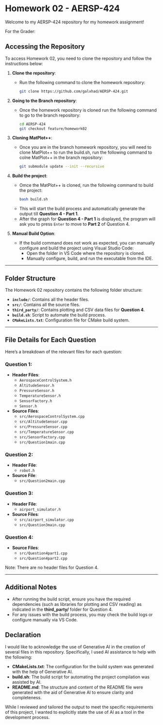 # Homework 02 - AERSP-424

Welcome to my AERSP-424 repository for my homework assignment!

For the Grader:

## Accessing the Repository

To access Homework 02, you need to clone the repository and follow the instructions below:

1. **Clone the repository**:
   - Run the following command to clone the homework repository:
     ```bash
     git clone https://github.com/galxhad/AERSP-424.git
     ```
2. **Going to the Branch repository**:
   - Once the homework repository is cloned run the following command to go to the branch repository:
     ```bash
     cd AERSP-424
     git checkout feature/homework02
     ```     
2. **Cloning MatPlot++**:
   - Once you are in the branch homework repository, you will need to clone MatPlot++ to run the build.sh, run the following command to colne MatPlot++ in the branch repository:
     ```bash
     git submodule update --init --recursive
     ```  
3. **Build the project**:
   - Omce the MatPlot++ is cloned, run the following command to build the project:
     ```bash
     bash build.sh
     ```
   - This will start the build process and automatically generate the output till **Question 4 - Part 1**.
   - After the graph for **Question 4 - Part 1** is displayed, the program will ask you to press `Enter` to move to **Part 2** of Question 4.

3. **Manual Build Option**:
   - If the build command does not work as expected, you can manually configure and build the project using Visual Studio Code:
     - Open the folder in VS Code where the repository is cloned.
     - Manually configure, build, and run the executable from the IDE.

---

## Folder Structure

The Homework 02 repository contains the following folder structure:

- **`include/`**: Contains all the header files.
- **`src/`**: Contains all the source files.
- **`third_party/`**: Contains plotting and CSV data files for **Question 4**.
- **`build.sh`**: Script to automate the build process.
- **`CMakeLists.txt`**: Configuration file for CMake build system.

---

## File Details for Each Question

Here’s a breakdown of the relevant files for each question:

### **Question 1**:
- **Header Files**: 
  - `AerospaceControlSystem.h`
  - `AltitudeSensor.h`
  - `PressureSensor.h`
  - `TemperatureSensor.h`
  - `SensorFactory.h`
  - `Sensor.h`
- **Source Files**:
  - `src/AerospaceControlSystem.cpp`
  - `src/AltitudeSensor.cpp`
  - `src/PressureSensor.cpp`
  - `src/TemperatureSensor.cpp`
  - `src/SensorFactory.cpp`
  - `src/Question1main.cpp`

### **Question 2**:
- **Header File**:
  - `robot.h`
- **Source File**:
  - `src/Question2main.cpp`

### **Question 3**:
- **Header File**:
  - `airport_simulator.h`
- **Source Files**:
  - `src/airport_simulator.cpp`
  - `src/Question3main.cpp`

### **Question 4**:
- **Source Files**:
  - `src/Question4part1.cpp`
  - `src/Question4part2.cpp`

Note: There are no header files for Question 4.

---

## Additional Notes

- After running the build script, ensure you have the required dependencies (such as libraries for plotting and CSV reading) as indicated in the **third_party/** folder for Question 4.
- For any issues with the build process, you may check the build logs or configure manually via VS Code.

## Declaration

I would like to acknowledge the use of Generative AI in the creation of several files in this repository. Specifically, I used AI assistance to help with the following:

- **CMakeLists.txt**: The configuration for the build system was generated with the help of Generative AI.
- **build.sh**: The build script for automating the project compilation was assisted by AI.
- **README.md**: The structure and content of the README file were generated with the aid of Generative AI to ensure clarity and completeness.

While I reviewed and tailored the output to meet the specific requirements of this project, I wanted to explicitly state the use of AI as a tool in the development process.
